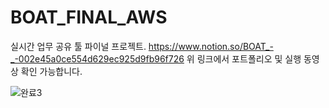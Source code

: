# BOAT_FINAL_AWS

실시간 업무 공유 툴 파이널 프로젝트.
https://www.notion.so/BOAT_-_-002e45a0ce554d629ec925d9fb96f726
위 링크에서 포트폴리오 및 실행 동영상 확인 가능합니다.

![완료3](https://user-images.githubusercontent.com/113905712/235394600-0ffbeb4f-e35f-4f75-8b31-21ab2757b7e5.PNG)
